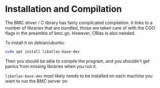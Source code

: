 # Installation and Compilation

The BMC driver / C library has fairly compilcated compilation.  It links to a
number of libraries that are bundled, those are taken care of with the CGO flags
in the preamble of bmc.go.  However, CBlas is also needed.

To install it on debian/ubuntu:

```sh
sudo apt install libatlas-base-dev
```

Then you should be able to compile the program, and you shouldn't get panics from
missing libraries when you run it.

`libatlas-base-dev` most likely needs to be installed on each machine you want to
run the BMC server on.
